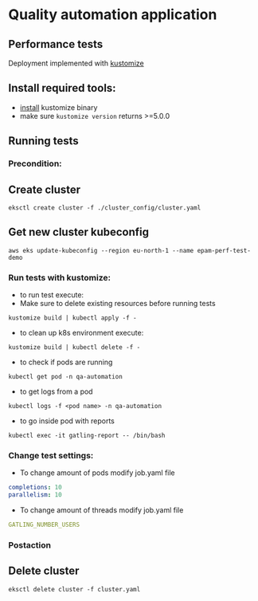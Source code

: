 # Quality automation application

## Performance tests

Deployment implemented with [kustomize]("https://kustomize.io")

## Install required tools:

- [install]("https://kubectl.docs.kubernetes.io/installation/kustomize/binaries/") kustomize binary
- make sure `kustomize version` returns >=5.0.0


## Running tests

### Precondition:

## Create cluster
```shell
eksctl create cluster -f ./cluster_config/cluster.yaml
```

## Get new cluster kubeconfig

```shell
aws eks update-kubeconfig --region eu-north-1 --name epam-perf-test-demo
```


### Run tests with kustomize:

- to run test execute:
- Make sure to delete existing resources before running tests
```shell
kustomize build | kubectl apply -f -
```

- to clean up k8s environment execute:

```shell
kustomize build | kubectl delete -f -
```

- to check if pods are running

```shell 
kubectl get pod -n qa-automation
```

- to get logs from a pod

```shell
kubectl logs -f <pod name> -n qa-automation 
```

- to go inside pod with reports
```shell 
kubectl exec -it gatling-report -- /bin/bash
```


### Change test settings:

- To change amount of pods modify job.yaml file

```yaml
completions: 10
parallelism: 10
 ```

- To change amount of threads modify job.yaml file

```yaml
GATLING_NUMBER_USERS
```


### Postaction
## Delete cluster

```shell
eksctl delete cluster -f cluster.yaml
```